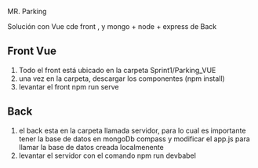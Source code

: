 MR. Parking

Solución con Vue cde front , y mongo + node + express de Back

## Front Vue
1. Todo el front está ubicado en la carpeta Sprint1/Parking_VUE
2. una vez en la carpeta, descargar los componentes (npm install)
3. levantar el front npm run serve

## Back
1. el back esta en la carpeta llamada servidor, para lo cual es importante tener la base de datos en mongoDb compass y modificar el app.js para 
llamar la base de datos creada localmenente
2. levantar el servidor con el comando npm run devbabel 